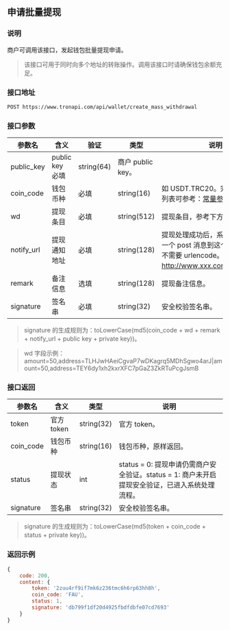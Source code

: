 ## 申请批量提现

### 说明

商户可调用该接口，发起钱包批量提现申请。

> 该接口可用于同时向多个地址的转账操作。调用该接口时请确保钱包余额充足。

### 接口地址

```bash
POST https://www.tronapi.com/api/wallet/create_mass_withdrawal
```

### 接口参数

参数名 | 含义 | 验证 | 类型 | 说明
-|-|-|-|-
public_key | public key	必填 | string(64) | 商户 public key。
coin_code | 钱包币种 | 必填 | string(16) | 如 USDT.TRC20。完整的币种编码列表可参考：[常量参考](/api/asset/constant.md)
wd | 提现条目 | 必填 | string(512) | 提现条目，参考下方示例。
notify_url | 提现通知地址 | 必填 | string(128) | 提现处理成功后，系统会自动发送一个 post 消息到这个地址。该参数不需要 urlencode。例如：http://www.xxx.com/pay_notify。
remark | 备注信息 | 选填 | string(128) | 提现备注信息。
signature | 签名串 | 必填 | string(32) | 安全校验签名串。

> signature 的生成规则为：toLowerCase(md5(coin_code + wd + remark + notify_url + public key + private key))。

> wd 字段示例：amount=50,address=TLHJwHAeiCgvaP7wDKagrq5MDhSgwo4arJ|amount=50,address=TEY6dy1xh2kxrXFC7pGaZ3ZkRTuPcgJsmB

### 接口返回

参数名 | 含义 | 类型 | 说明
-|-|-|-
token | 官方 token | string(32) | 官方 token。
coin_code | 钱包币种 | string(16) | 钱包币种，原样返回。
status | 提现状态 | int | status = 0: 提现申请仍需商户安全验证。status = 1: 商户未开启提现安全验证，已进入系统处理流程。
signature | 签名串 | string(32) | 安全校验签名串。

> signature 的生成规则为：toLowerCase(md5(token + coin_code + status + private key))。

### 返回示例
```javascript
{
    code: 200,
    content: {
        token: '2zuu4rf9if7mk6z236tmc6h6rp63hh8h',
        coin_code: 'FAU',
        status: 1,
        signature: 'db799f1df20d4925fbdfdbfe07cd7693'
    }
}
```

    